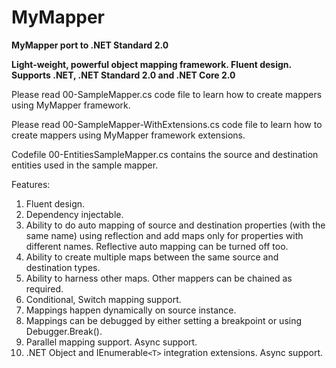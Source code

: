 # MyMapper

**MyMapper port to .NET Standard 2.0**

**Light-weight, powerful object mapping framework. Fluent design.**
**Supports .NET, .NET Standard 2.0 and .NET Core 2.0**

Please read 00-SampleMapper.cs code file to learn how to create mappers using MyMapper framework.

Please read 00-SampleMapper-WithExtensions.cs code file to learn how to create mappers using MyMapper framework extensions.

Codefile 00-EntitiesSampleMapper.cs contains the source and destination entities used in the sample mapper.

Features:

1.	Fluent design.
2.	Dependency injectable.
3.  Ability to do auto mapping of source and destination properties (with the same name) using reflection 
	and add maps only for properties with different names. Reflective auto mapping can be turned off too.
4.	Ability to create multiple maps between the same source and destination types.
5.	Ability to harness other maps. Other mappers can be chained as required.
6.	Conditional, Switch mapping support.
7.	Mappings happen dynamically on source instance.
8.	Mappings can be debugged by either setting a breakpoint or using Debugger.Break().
9.	Parallel mapping support. Async support.
10.	.NET Object and IEnumerable`<T>` integration extensions. Async support.